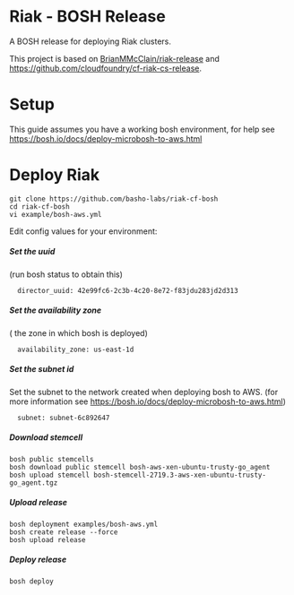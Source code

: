 # Riak - BOSH Release
A BOSH release for deploying Riak clusters.

This project is based on [BrianMMcClain/riak-release](https://github.com/BrianMMcClain/riak-release) and https://github.com/cloudfoundry/cf-riak-cs-release.

Setup 
==
This guide assumes you have a working bosh environment, for help see https://bosh.io/docs/deploy-microbosh-to-aws.html

Deploy Riak
==

```
git clone https://github.com/basho-labs/riak-cf-bosh
cd riak-cf-bosh
vi example/bosh-aws.yml
```
Edit config values for your environment:
##### Set the uuid 
(run bosh status to obtain this)
```
  director_uuid: 42e99fc6-2c3b-4c20-8e72-f83jdu283jd2d313
```  

##### Set the availability zone
( the zone in which bosh is deployed)
```
  availability_zone: us-east-1d
```
##### Set the subnet id

Set the subnet to the network created when deploying bosh to AWS.
(for more information see https://bosh.io/docs/deploy-microbosh-to-aws.html)
```
  subnet: subnet-6c892647
```

##### Download stemcell

```
bosh public stemcells
bosh download public stemcell bosh-aws-xen-ubuntu-trusty-go_agent
bosh upload stemcell bosh-stemcell-2719.3-aws-xen-ubuntu-trusty-go_agent.tgz 
```
##### Upload release
```
bosh deployment examples/bosh-aws.yml
bosh create release --force
bosh upload release
```
##### Deploy release
```
bosh deploy
```

